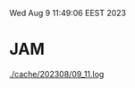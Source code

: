 Wed Aug  9 11:49:06 EEST 2023
# JAM
<a href='./cache/202308/09_11.log'>./cache/202308/09_11.log</a>
